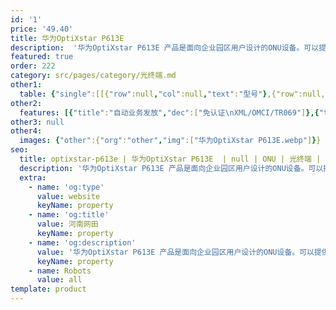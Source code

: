 ```yaml
---
id: '1'
price: '49.40'
title: 华为OptiXstar P613E
description:  '华为OptiXstar P613E 产品是面向企业园区用户设计的ONU设备。可以提供8个GE业务接口，其中4个支持PoE/PoE+功能，为用户提供高速宽带、企业专线，视频监控等多种业务。'
featured: true
order: 222
category: src/pages/category/光终端.md
other1: 
  table: {"single":[[{"row":null,"col":null,"text":"型号"},{"row":null,"col":null,"text":"华为OptiXstar P613E"}],[{"row":null,"col":null,"text":"尺寸（宽×深×高）"},{"row":null,"col":null,"text":"220mm x 150mm x 35mm（不含脚垫）"}],[{"row":null,"col":null,"text":"重量（不含适配器）"},{"row":null,"col":null,"text":"约1030 g"}],[{"row":null,"col":null,"text":"工作环境温度"},{"row":null,"col":null,"text":"-5°C ~ +45°C"}],[{"row":null,"col":null,"text":"工作环境湿度"},{"row":null,"col":null,"text":"5% RH ～ 95% RH，非凝结"}],[{"row":null,"col":null,"text":"电源适配器额定输入范围"},{"row":null,"col":null,"text":"100 ～ 240 V AC，50/60 Hz"}],[{"row":null,"col":null,"text":"整机供电"},{"row":null,"col":null,"text":"56V DC，1.42A"}],[{"row":null,"col":null,"text":"安装方式"},{"row":null,"col":null,"text":"支持室内桌面平放、挂墙或网络箱中安装"}],[{"row":null,"col":null,"text":"网络侧接口"},{"row":null,"col":null,"text":"GPON"}],[{"row":null,"col":null,"text":"用户侧接口"},{"row":null,"col":null,"text":"8*GE，其中PoE1~PoE4接口支持PoE/PoE+"}],[{"row":null,"col":null,"text":"静态功耗"},{"row":null,"col":null,"text":"7W"}],[{"row":null,"col":null,"text":"最大功耗"},{"row":null,"col":null,"text":"9.5W（POE端口不带受电设备）/78W（POE端口带最大功耗受电设备）"}],[{"row":null,"col":null,"text":"最大PoE输出功率"},{"row":null,"col":null,"text":"总功率60W，每个PoE接口最大支持30W"}],[{"row":null,"col":null,"text":"防雷规格"},{"row":null,"col":null,"text":"GE：共模4kV，差模0.5kV；AC电源：共模6kV，差模6kV"}],[{"row":null,"col":null,"text":"GPON接口"},{"row":null,"col":null,"text":"• 接口类型：SC/UPC\n• 遵循标准ITU-T G.984.2， Class B+\n• 接收灵敏度：-27dBm\n• 过载光功率：-8dBm\n• 传输速率：下行速率2.488Gbit/s，上行速率1.244Gbit/s\n• Type B单归属\n• Type B双归属（二层转发模式下支持）"}],[{"row":null,"col":null,"text":"GE接口"},{"row":null,"col":null,"text":"• PoE接口支持PoE、PoE+功能；遵循标准：IEEE 802.3af、IEEE 802.3at\n• 接口类型：RJ-45\n• 10/100/1000 Mbit/s接口速率自适应\n• MDI/MDIX自动配置\n• MAC地址学习数配置\n• 基于以太端口的VLAN透传、过滤"}]]}
other2:
  features: [{"title":"自动业务发放","dec":["免认证\nXML/OMCI/TR069"]},{"title":"智能运维","dec":["XML/Web UI\n流氓ONT检测和自律\n环网检测/PPPoE仿真/DHCP仿真"]},{"title":"防雷","dec":["GE：共模4kV，差模0.5Kv；\nAC电源：共模6kV，差模6kV"]}]
other3: null
other4:
  images: {"other":{"org":"other","img":["华为OptiXstar P613E.webp"]}}
seo:
  title: optixstar-p613e | 华为OptiXstar P613E  | null | ONU | 光终端 | 企业光网络
  description: '华为OptiXstar P613E 产品是面向企业园区用户设计的ONU设备。可以提供8个GE业务接口，其中4个支持PoE/PoE+功能，为用户提供高速宽带、企业专线，视频监控等多种业务。'
  extra:
    - name: 'og:type'
      value: website
      keyName: property
    - name: 'og:title'
      value: 河南网田
      keyName: property
    - name: 'og:description'
      value: '华为OptiXstar P613E 产品是面向企业园区用户设计的ONU设备。可以提供8个GE业务接口，其中4个支持PoE/PoE+功能，为用户提供高速宽带、企业专线，视频监控等多种业务。'
      keyName: property
    - name: Robots
      value: all
template: product
---
```


